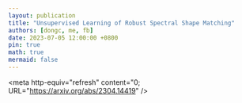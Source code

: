 ```yaml
---
layout: publication
title: "Unsupervised Learning of Robust Spectral Shape Matching"
authors: [dongc, me, fb]
date: 2023-07-05 12:00:00 +0800
pin: true
math: true
mermaid: false
---
```


<meta http-equiv="refresh" content="0; URL="https://arxiv.org/abs/2304.14419" />
